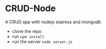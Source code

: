 # CRUD-Node
A CRUD app with nodejs express and mongodb

* clone the repo
* run ```npm install```
* run the server ```node server.js```
